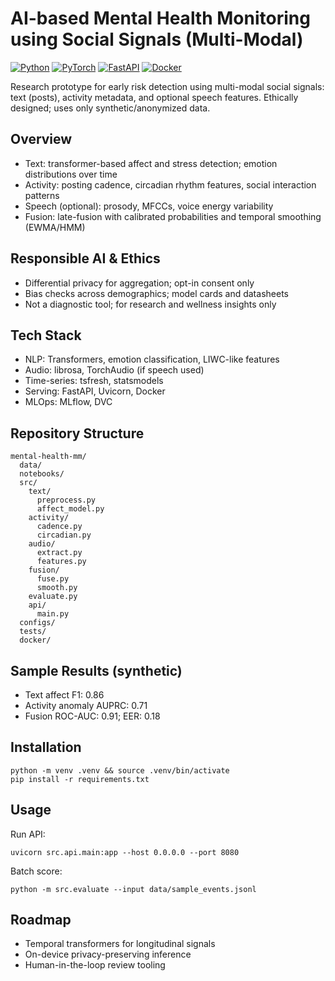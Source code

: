 # AI-based Mental Health Monitoring using Social Signals (Multi-Modal)

[![Python](https://img.shields.io/badge/Python-3.10%2B-blue)](https://www.python.org/)
[![PyTorch](https://img.shields.io/badge/PyTorch-2.x-red)](https://pytorch.org/)
[![FastAPI](https://img.shields.io/badge/FastAPI-API-green)](https://fastapi.tiangolo.com/)
[![Docker](https://img.shields.io/badge/Docker-Ready-informational)](https://www.docker.com/)

Research prototype for early risk detection using multi-modal social signals: text (posts), activity metadata, and optional speech features. Ethically designed; uses only synthetic/anonymized data.

## Overview
- Text: transformer-based affect and stress detection; emotion distributions over time
- Activity: posting cadence, circadian rhythm features, social interaction patterns
- Speech (optional): prosody, MFCCs, voice energy variability
- Fusion: late-fusion with calibrated probabilities and temporal smoothing (EWMA/HMM)

## Responsible AI & Ethics
- Differential privacy for aggregation; opt-in consent only
- Bias checks across demographics; model cards and datasheets
- Not a diagnostic tool; for research and wellness insights only

## Tech Stack
- NLP: Transformers, emotion classification, LIWC-like features
- Audio: librosa, TorchAudio (if speech used)
- Time-series: tsfresh, statsmodels
- Serving: FastAPI, Uvicorn, Docker
- MLOps: MLflow, DVC

## Repository Structure
```
mental-health-mm/
  data/
  notebooks/
  src/
    text/
      preprocess.py
      affect_model.py
    activity/
      cadence.py
      circadian.py
    audio/
      extract.py
      features.py
    fusion/
      fuse.py
      smooth.py
    evaluate.py
    api/
      main.py
  configs/
  tests/
  docker/
```

## Sample Results (synthetic)
- Text affect F1: 0.86
- Activity anomaly AUPRC: 0.71
- Fusion ROC-AUC: 0.91; EER: 0.18

## Installation
```
python -m venv .venv && source .venv/bin/activate
pip install -r requirements.txt
```

## Usage
Run API:
```
uvicorn src.api.main:app --host 0.0.0.0 --port 8080
```
Batch score:
```
python -m src.evaluate --input data/sample_events.jsonl
```

## Roadmap
- Temporal transformers for longitudinal signals
- On-device privacy-preserving inference
- Human-in-the-loop review tooling
